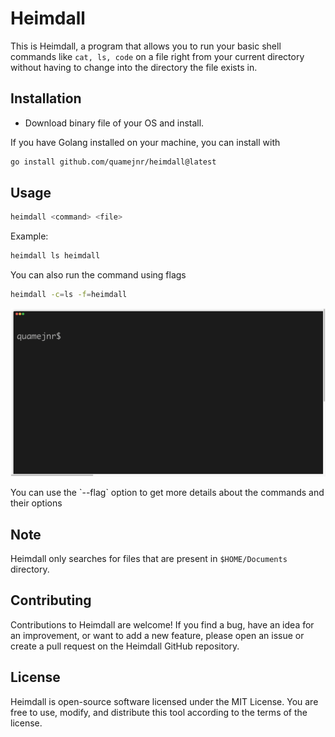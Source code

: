 # Heimdall
This is Heimdall, a program that allows you to run your basic shell commands like `cat, ls, code` on a file right from your current directory without having to change into the directory the file exists in.

## Installation
- Download binary file of your OS and install.

If you have Golang installed on your machine, you can install with 
```sh
go install github.com/quamejnr/heimdall@latest 
```
## Usage

```sh
heimdall <command> <file>
```
Example:
```sh
heimdall ls heimdall
```
You can also run the command using flags
```sh
heimdall -c=ls -f=heimdall
```
<p align="center"><img src="./assets/demo.gif?raw=true"/></p>
You can use the `--flag` option to get more details about the commands and their options

## Note
Heimdall only searches for files that are present in `$HOME/Documents` directory.

## Contributing
Contributions to Heimdall are welcome! If you find a bug, have an idea for an improvement, or want to add a new feature, please open an issue or create a pull request on the Heimdall GitHub repository.
## License
Heimdall is open-source software licensed under the MIT License. You are free to use, modify, and distribute this tool according to the terms of the license.

